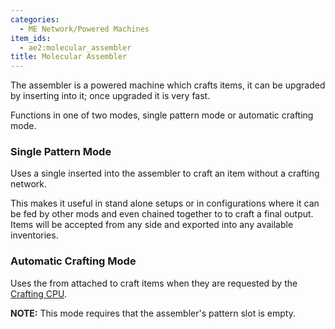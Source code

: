```yaml
---
categories:
  - ME Network/Powered Machines
item_ids:
  - ae2:molecular_assembler
title: Molecular Assembler
---
```


The assembler is a powered machine which crafts items, it can be upgraded by
inserting <ItemLink id="speed_card"/> into it;
once upgraded it is very fast.

Functions in one of two modes, single pattern mode or automatic crafting mode.

### Single Pattern Mode

Uses a single <ItemLink id="crafting_pattern"/> inserted into the assembler to craft an item
without a crafting network.

This makes it useful in stand alone setups or in configurations where it can
be fed by other mods and even chained together to to craft a final output.
Items will be accepted from any side and exported into any available
inventories.

### Automatic Crafting Mode

Uses the <ItemLink id="crafting_pattern"/>
from attached <ItemLink id="pattern_provider"/> to craft items when they are
requested by the [Crafting CPU](../../auto-crafting.md).

**NOTE:** This mode requires that the assembler's pattern slot is empty.

<RecipeFor id="molecular_assembler" />
